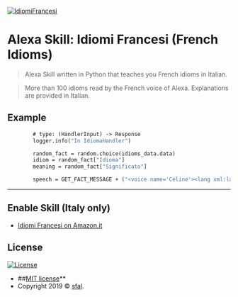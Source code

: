 <a href="https://www.amazon.it/dp/B07Q3XRLMP/ref=sr_1_2?__mk_it_IT=%C3%85M%C3%85%C5%BD%C3%95%C3%91&keywords=idiomi+inglesi&qid=1553708009&s=alexa-skills&sr=1-2-catcorr"><img src="https://i.imgur.com/66r5b5j.png" title="IdiomiFrancesi" alt="IdiomiFrancesi"></a>

# Alexa Skill: Idiomi Francesi (French Idioms)

> Alexa Skill written in Python that teaches you French idioms in Italian.

> More than 100 idioms read by the French voice of Alexa. Explanations are provided in Italian.

## Example

```def handle(self, handler_input):
        # type: (HandlerInput) -> Response
        logger.info("In IdiomaHandler")

        random_fact = random.choice(idioms_data.data)
        idiom = random_fact["Idioma"]
        meaning = random_fact["Significato"]

        speech = GET_FACT_MESSAGE + ("<voice name='Celine'><lang xml:lang='fr-FR'>{}</lang></voice>. Significa: {}.".format(idiom, meaning))
```

---

## Enable Skill (Italy only)


- <a href="https://www.amazon.it/dp/B07Q3XRLMP/ref=sr_1_2?__mk_it_IT=%C3%85M%C3%85%C5%BD%C3%95%C3%91&keywords=idiomi+inglesi&qid=1553708009&s=alexa-skills&sr=1-2-catcorr" target="_blank">Idiomi Francesi on Amazon.it</a>

## License

[![License](http://img.shields.io/:license-mit-blue.svg?style=flat-square)](http://badges.mit-license.org)

- ##[MIT license](http://opensource.org/licenses/mit-license.php)**
- Copyright 2019 © <a href="https://github.com/sfal" target="_blank">sfal</a>.
